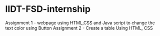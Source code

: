 # IIDT-FSD-internship
Assignment 1 - webpage using HTML,CSS and Java script to change the text color using Button
Assignment 2 - Create a table Using HTML, CSS
